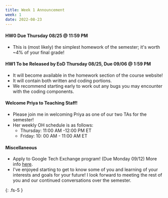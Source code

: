 ```yaml
---
title: Week 1 Announcement
week: 1
date: 2022-08-23
---
```


#### HW0 Due Thursday 08/25 @ 11:59 PM

- This is (most likely) the simplest homework of the semester; it's worth \~4% of your final grade!  

#### HW1 To be Released by EoD Thursday 08/25, Due 09/06 @ 1:59 PM

- It will become available in the homework section of the course website! 
- It will contain both written and coding portions. 
- We recommend starting early to work out any bugs you may encounter with the coding components.


#### Welcome Priya to Teaching Staff!

- Please join me in welcoming Priya as one of our two TAs for the semester! 
- Her weekly OH schedule is as follows: 
  - Thursday: 11:00 AM -12:00 PM ET
  - Friday: 10: 00 AM - 11:00 AM ET


#### Miscellaneous
- Apply to Google Tech Exchange program! (Due Monday 09/12) More info [here](https://buildyourfuture.withgoogle.com/programs/tech-exchange).
- I've enjoyed starting to get to know some of you and learning of your interests and goals for your future! I look forward to meeting the rest of you and our continued conversations over the semester.

{: .fs-5 }
